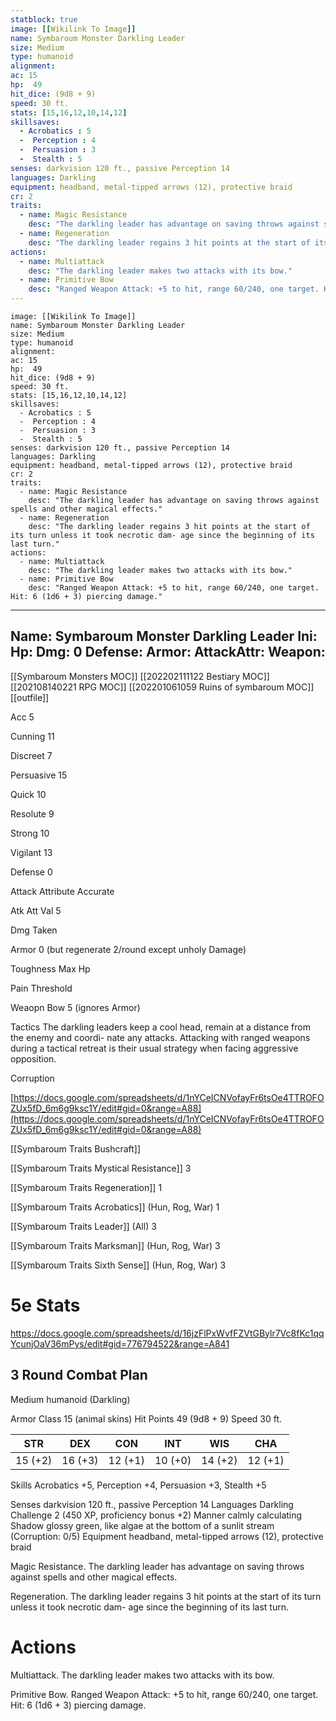 ```yaml
---
statblock: true
image: [[Wikilink To Image]]
name: Symbaroum Monster Darkling Leader
size: Medium
type: humanoid
alignment:
ac: 15
hp:  49
hit_dice: (9d8 + 9)
speed: 30 ft.
stats: [15,16,12,10,14,12]
skillsaves:
  - Acrobatics : 5
  -  Perception : 4
  -  Persuasion : 3
  -  Stealth : 5
senses: darkvision 120 ft., passive Perception 14
languages: Darkling
equipment: headband, metal-tipped arrows (12), protective braid
cr: 2
traits:
  - name: Magic Resistance
    desc: "The darkling leader has advantage on saving throws against spells and other magical effects."
  - name: Regeneration
    desc: "The darkling leader regains 3 hit points at the start of its turn unless it took necrotic dam- age since the beginning of its last turn."
actions:
  - name: Multiattack
    desc: "The darkling leader makes two attacks with its bow."
  - name: Primitive Bow
    desc: "Ranged Weapon Attack: +5 to hit, range 60/240, one target. Hit: 6 (1d6 + 3) piercing damage."
---
```

```statblock
image: [[Wikilink To Image]]
name: Symbaroum Monster Darkling Leader
size: Medium
type: humanoid
alignment:
ac: 15
hp:  49
hit_dice: (9d8 + 9)
speed: 30 ft.
stats: [15,16,12,10,14,12]
skillsaves:
  - Acrobatics : 5
  -  Perception : 4
  -  Persuasion : 3
  -  Stealth : 5
senses: darkvision 120 ft., passive Perception 14
languages: Darkling
equipment: headband, metal-tipped arrows (12), protective braid
cr: 2
traits:
  - name: Magic Resistance
    desc: "The darkling leader has advantage on saving throws against spells and other magical effects."
  - name: Regeneration
    desc: "The darkling leader regains 3 hit points at the start of its turn unless it took necrotic dam- age since the beginning of its last turn."
actions:
  - name: Multiattack
    desc: "The darkling leader makes two attacks with its bow."
  - name: Primitive Bow
    desc: "Ranged Weapon Attack: +5 to hit, range 60/240, one target. Hit: 6 (1d6 + 3) piercing damage."
```
---
Name: Symbaroum Monster Darkling Leader
Ini: 
Hp: 
Dmg: 0
Defense: 
Armor: 
AttackAttr: 
Weapon: 
---
[[Symbaroum Monsters MOC]]
[[202202111122 Bestiary MOC]]
[[202108140221 RPG MOC]]
[[202201061059 Ruins of symbaroum MOC]]
[[outfile]]


Acc 5

Cunning 11

Discreet 7

Persuasive 15

Quick 10

Resolute 9

Strong 10

Vigilant 13

Defense 0

Attack Attribute Accurate

Atk Att Val 5

Dmg Taken

Armor 0 (but regenerate 2/round except unholy Damage)

Toughness Max Hp

Pain Threshold

Weaopn Bow 5 (ignores Armor)

Tactics The darkling leaders keep a cool head, remain at a distance from the enemy and coordi- nate any attacks. Attacking with ranged weapons during a tactical retreat is their usual strategy when facing aggressive opposition.

Corruption

[https://docs.google.com/spreadsheets/d/1nYCeICNVofayFr6tsOe4TTROFOZUx5fD_6m6g9ksc1Y/edit#gid=0&range=A88](https://docs.google.com/spreadsheets/d/1nYCeICNVofayFr6tsOe4TTROFOZUx5fD_6m6g9ksc1Y/edit#gid=0&range=A88)

[[Symbaroum Traits Bushcraft]]

[[Symbaroum Traits Mystical Resistance]] 3

[[Symbaroum Traits Regeneration]] 1

[[Symbaroum Traits Acrobatics]] (Hun, Rog, War) 1

[[Symbaroum Traits Leader]] (All) 3

[[Symbaroum Traits Marksman]] (Hun, Rog, War) 3

[[Symbaroum Traits Sixth Sense]] (Hun, Rog, War) 3

# 5e Stats 
https://docs.google.com/spreadsheets/d/16jzFlPxWvfFZVtGBylr7Vc8fKc1qqYcunjOaV36mPys/edit#gid=776794522&range=A841

## 3 Round Combat Plan

 

Medium humanoid (Darkling)
 

Armor Class 15 (animal skins) 
Hit Points 49 (9d8 + 9) 
Speed 30 ft.
 

| STR     | DEX     | CON     | INT     | WIS     | CHA     | 
| ------- | ------- | ------- | ------- | ------- | ------- | 
| 15 (+2) | 16 (+3) | 12 (+1) | 10 (+0) | 14 (+2) | 12 (+1) | 

 

Skills Acrobatics +5, Perception +4, Persuasion +3, Stealth +5

Senses darkvision 120 ft., passive Perception 14
Languages Darkling  
Challenge 2 (450 XP, proficiency bonus +2) 
Manner calmly calculating
Shadow glossy green, like algae at the bottom of a sunlit stream (Corruption: 0/5)
Equipment headband, metal-tipped arrows (12), protective braid

Magic Resistance. The darkling leader has advantage on saving throws against spells and other magical effects.

Regeneration. The darkling leader regains 3 hit points at the start of its turn unless it took necrotic dam- age since the beginning of its last turn.

# Actions

Multiattack. The darkling leader makes two attacks with its bow.

Primitive Bow. Ranged Weapon Attack: +5 to hit, range 60/240, one target. Hit: 6 (1d6 + 3) piercing damage.


